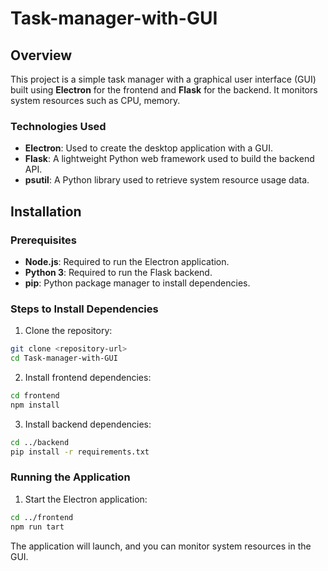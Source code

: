 # Task-manager-with-GUI
## Overview

This project is a simple task manager with a graphical user interface (GUI) built using **Electron** for the frontend and **Flask** for the backend. It monitors system resources such as CPU, memory.

### Technologies Used

- **Electron**: Used to create the desktop application with a GUI.
- **Flask**: A lightweight Python web framework used to build the backend API.
- **psutil**: A Python library used to retrieve system resource usage data.

## Installation

### Prerequisites

- **Node.js**: Required to run the Electron application.
- **Python 3**: Required to run the Flask backend.
- **pip**: Python package manager to install dependencies.

### Steps to Install Dependencies

1. Clone the repository:
  ```bash
  git clone <repository-url>
  cd Task-manager-with-GUI
  ```

2. Install frontend dependencies:
  ```bash
  cd frontend
  npm install
  ```

3. Install backend dependencies:
  ```bash
  cd ../backend
  pip install -r requirements.txt
  ```

### Running the Application
1. Start the Electron application:
  ```bash
  cd ../frontend
  npm run tart
  ```

The application will launch, and you can monitor system resources in the GUI.
